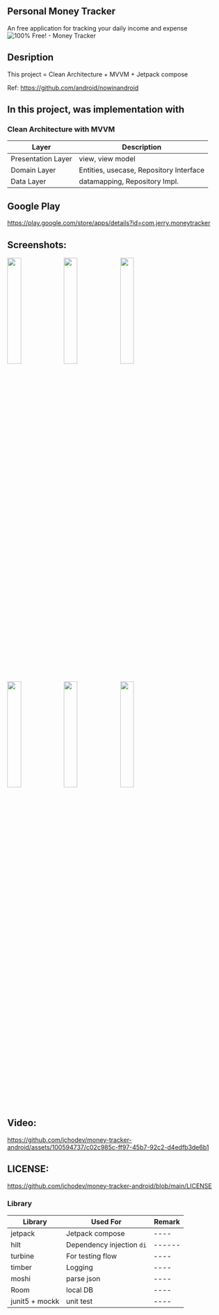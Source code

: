 ## Personal Money Tracker
An free application for tracking your daily income and expense 
![100% Free! - Money Tracker](https://github.com/jchodev/money-tracker-android/assets/100594737/b1aef61c-d83c-478d-8fe3-798386d0cb15)

## Desription
This project  = Clean Architecture + MVVM + Jetpack compose  

Ref: https://github.com/android/nowinandroid


## In this project, was implementation with

### Clean Architecture with MVVM 
  
| Layer | Description |
|----- | ------ |
| Presentation Layer | view, view model  |
| Domain Layer | Entities, usecase, Repository Interface |
| Data Layer | datamapping, Repository Impl.  |

## Google Play
https://play.google.com/store/apps/details?id=com.jerry.moneytracker

## Screenshots:
<img src="https://github.com/jchodev/money-tracker-android/assets/100594737/7adf2fcc-55f8-4e8f-a41b-b296d185285d" width=25% height=25%>
<img src="https://github.com/jchodev/money-tracker-android/assets/100594737/82ff672e-c7f1-4962-a9b1-7040814b7928" width=25% height=25%>
<img src="https://github.com/jchodev/money-tracker-android/assets/100594737/e7155d8e-43e7-43b5-aac0-5736ae2c878c" width=25% height=25%>
<img src="https://github.com/jchodev/money-tracker-android/assets/100594737/b05bf5f7-3793-4529-af72-ae531ad3688d" width=25% height=25%>
<img src="https://github.com/jchodev/money-tracker-android/assets/100594737/8fe34db5-a2b8-4f4f-bbff-ebb5eaac8bfb" width=25% height=25%>
<img src="https://github.com/jchodev/money-tracker-android/assets/100594737/01d86410-4df6-4230-bb6c-660fce2f6a3f" width=25% height=25%>


## Video:
https://github.com/jchodev/money-tracker-android/assets/100594737/c02c985c-ff97-45b7-92c2-d4edfb3de6b1

## LICENSE:
https://github.com/jchodev/money-tracker-android/blob/main/LICENSE

### Library

| Library           | Used For                  | Remark |
|-------------------|---------------------------| ------ |
| jetpack           | Jetpack compose           | ---- |
| hilt              | Dependency injection `di` | ------ |
| turbine           | For testing flow          | ----|
| timber            | Logging                   | ----|
| moshi             | parse json                | ----|
| Room              | local DB           | ----| 
| junit5 + mockk              | unit test           | ----| 
